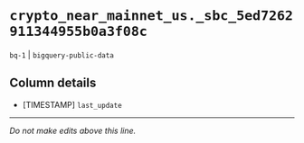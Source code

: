 # `crypto_near_mainnet_us._sbc_5ed7262911344955b0a3f08c`
`bq-1` | `bigquery-public-data`

## Column details
* [TIMESTAMP] `last_update`

-------------------------------------------------------------------------------
*Do not make edits above this line.*
